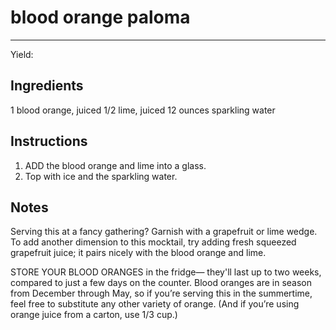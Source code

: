 # blood orange paloma
---
Yield: 

## Ingredients
1 blood orange, juiced
1/2 lime, juiced
12 ounces sparkling water

## Instructions
1. ADD the blood orange and lime into a glass.
2. Top with ice and the sparkling water.

## Notes

Serving this at a fancy gathering? Garnish with a
grapefruit or lime wedge. To add another dimension
to this mocktail, try adding fresh squeezed grapefruit
juice; it pairs nicely with the blood orange and lime.



STORE YOUR BLOOD ORANGES in the fridge—
they'll last up to two weeks, compared to just a few
days on the counter. Blood oranges are in season
from December through May, so if you’re serving
this in the summertime, feel free to substitute any
other variety of orange. (And if you’re using orange
juice from a carton, use 1/3 cup.)

